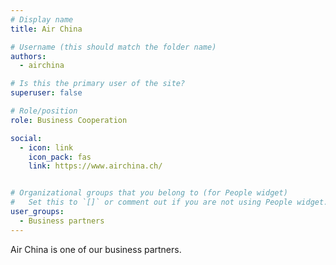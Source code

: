 ```yaml
---
# Display name
title: Air China

# Username (this should match the folder name)
authors:
  - airchina

# Is this the primary user of the site?
superuser: false

# Role/position
role: Business Cooperation

social:
  - icon: link
    icon_pack: fas
    link: https://www.airchina.ch/‎


# Organizational groups that you belong to (for People widget)
#   Set this to `[]` or comment out if you are not using People widget.
user_groups:
  - Business partners
---
```


Air China is one of our business partners.
